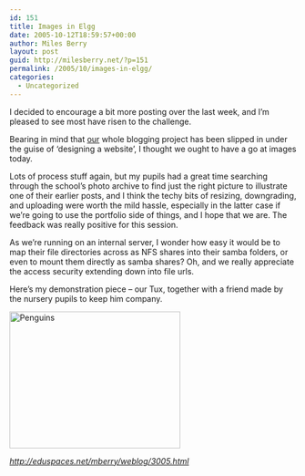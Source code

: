 ```yaml
---
id: 151
title: Images in Elgg
date: 2005-10-12T18:59:57+00:00
author: Miles Berry
layout: post
guid: http://milesberry.net/?p=151
permalink: /2005/10/images-in-elgg/
categories:
  - Uncategorized
---
```

I decided to encourage a bit more posting over the last week, and I&#8217;m pleased to see most have risen to the challenge.

Bearing in mind that [our](http://stiveshaslemere.com/) whole blogging project has been slipped in under the guise of &#8216;designing a website&#8217;, I thought we ought to have a go at images today.<!--more-->

Lots of process stuff again, but my pupils had a great time searching through the school&#8217;s photo archive to find just the right picture to illustrate one of their earlier posts, and I think the techy bits of resizing, downgrading, and uploading were worth the mild hassle, especially in the latter case if we&#8217;re going to use the portfolio side of things, and I hope that we are. The feedback was really positive for this session.

As we&#8217;re running on an internal server, I wonder how easy it would be to map their file directories across as NFS shares into their samba folders, or even to mount them directly as samba shares? Oh, and we really appreciate the access security extending down into file urls.

Here&#8217;s my demonstration piece &#8211; our Tux, together with a friend made by the nursery pupils to keep him company.

<img src="http://eduspaces.net/mberry/files/-1/1602/penguins.jpg" alt="Penguins" width="300" height="240" />

_<http://eduspaces.net/mberry/weblog/3005.html>_